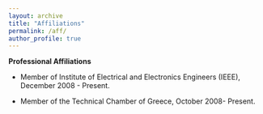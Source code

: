 ```yaml
---
layout: archive
title: "Affiliations"
permalink: /aff/
author_profile: true
---
```


**Professional Affiliations**

- Member of Institute of Electrical and Electronics Engineers (IEEE), December 2008 - Present.

- Member of the Technical Chamber of Greece, October 2008- Present.
